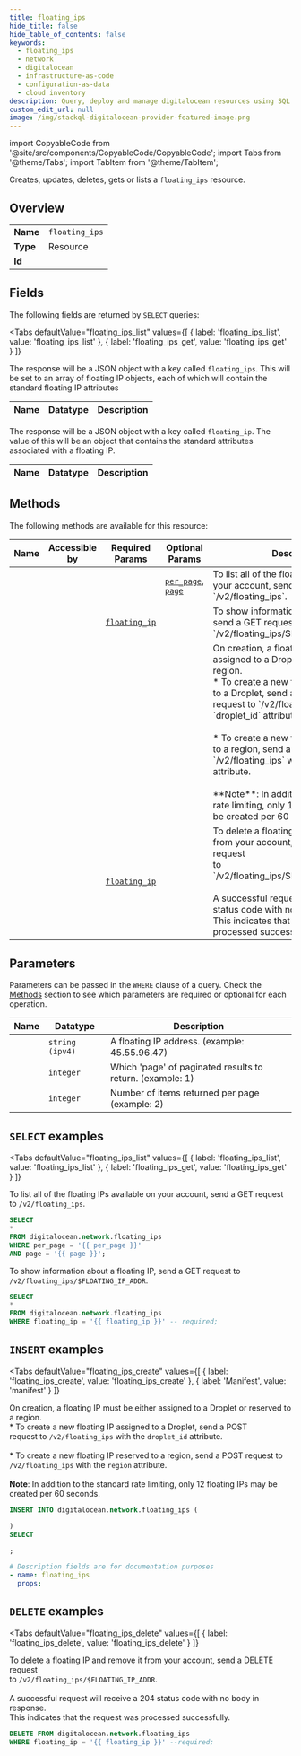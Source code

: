 ```yaml
--- 
title: floating_ips
hide_title: false
hide_table_of_contents: false
keywords:
  - floating_ips
  - network
  - digitalocean
  - infrastructure-as-code
  - configuration-as-data
  - cloud inventory
description: Query, deploy and manage digitalocean resources using SQL
custom_edit_url: null
image: /img/stackql-digitalocean-provider-featured-image.png
---
```


import CopyableCode from '@site/src/components/CopyableCode/CopyableCode';
import Tabs from '@theme/Tabs';
import TabItem from '@theme/TabItem';

Creates, updates, deletes, gets or lists a <code>floating_ips</code> resource.

## Overview
<table><tbody>
<tr><td><b>Name</b></td><td><code>floating_ips</code></td></tr>
<tr><td><b>Type</b></td><td>Resource</td></tr>
<tr><td><b>Id</b></td><td><CopyableCode code="digitalocean.network.floating_ips" /></td></tr>
</tbody></table>

## Fields

The following fields are returned by `SELECT` queries:

<Tabs
    defaultValue="floating_ips_list"
    values={[
        { label: 'floating_ips_list', value: 'floating_ips_list' },
        { label: 'floating_ips_get', value: 'floating_ips_get' }
    ]}
>
<TabItem value="floating_ips_list">

The response will be a JSON object with a key called `floating_ips`. This will be set to an array of floating IP objects, each of which will contain the standard floating IP attributes

<table>
<thead>
    <tr>
    <th>Name</th>
    <th>Datatype</th>
    <th>Description</th>
    </tr>
</thead>
<tbody>
</tbody>
</table>
</TabItem>
<TabItem value="floating_ips_get">

The response will be a JSON object with a key called `floating_ip`. The value of this will be an object that contains the standard attributes associated with a floating IP.

<table>
<thead>
    <tr>
    <th>Name</th>
    <th>Datatype</th>
    <th>Description</th>
    </tr>
</thead>
<tbody>
</tbody>
</table>
</TabItem>
</Tabs>

## Methods

The following methods are available for this resource:

<table>
<thead>
    <tr>
    <th>Name</th>
    <th>Accessible by</th>
    <th>Required Params</th>
    <th>Optional Params</th>
    <th>Description</th>
    </tr>
</thead>
<tbody>
<tr>
    <td><a href="#floating_ips_list"><CopyableCode code="floating_ips_list" /></a></td>
    <td><CopyableCode code="select" /></td>
    <td></td>
    <td><a href="#parameter-per_page"><code>per_page</code></a>, <a href="#parameter-page"><code>page</code></a></td>
    <td>To list all of the floating IPs available on your account, send a GET request to `/v2/floating_ips`.</td>
</tr>
<tr>
    <td><a href="#floating_ips_get"><CopyableCode code="floating_ips_get" /></a></td>
    <td><CopyableCode code="select" /></td>
    <td><a href="#parameter-floating_ip"><code>floating_ip</code></a></td>
    <td></td>
    <td>To show information about a floating IP, send a GET request to `/v2/floating_ips/$FLOATING_IP_ADDR`.</td>
</tr>
<tr>
    <td><a href="#floating_ips_create"><CopyableCode code="floating_ips_create" /></a></td>
    <td><CopyableCode code="insert" /></td>
    <td></td>
    <td></td>
    <td>On creation, a floating IP must be either assigned to a Droplet or reserved to a region.<br />* To create a new floating IP assigned to a Droplet, send a POST<br />  request to `/v2/floating_ips` with the `droplet_id` attribute.<br /><br />* To create a new floating IP reserved to a region, send a POST request to<br />  `/v2/floating_ips` with the `region` attribute.<br /><br />**Note**:  In addition to the standard rate limiting, only 12 floating IPs may be created per 60 seconds.</td>
</tr>
<tr>
    <td><a href="#floating_ips_delete"><CopyableCode code="floating_ips_delete" /></a></td>
    <td><CopyableCode code="delete" /></td>
    <td><a href="#parameter-floating_ip"><code>floating_ip</code></a></td>
    <td></td>
    <td>To delete a floating IP and remove it from your account, send a DELETE request<br />to `/v2/floating_ips/$FLOATING_IP_ADDR`.<br /><br />A successful request will receive a 204 status code with no body in response.<br />This indicates that the request was processed successfully.<br /></td>
</tr>
</tbody>
</table>

## Parameters

Parameters can be passed in the `WHERE` clause of a query. Check the [Methods](#methods) section to see which parameters are required or optional for each operation.

<table>
<thead>
    <tr>
    <th>Name</th>
    <th>Datatype</th>
    <th>Description</th>
    </tr>
</thead>
<tbody>
<tr id="parameter-floating_ip">
    <td><CopyableCode code="floating_ip" /></td>
    <td><code>string (ipv4)</code></td>
    <td>A floating IP address. (example: 45.55.96.47)</td>
</tr>
<tr id="parameter-page">
    <td><CopyableCode code="page" /></td>
    <td><code>integer</code></td>
    <td>Which 'page' of paginated results to return. (example: 1)</td>
</tr>
<tr id="parameter-per_page">
    <td><CopyableCode code="per_page" /></td>
    <td><code>integer</code></td>
    <td>Number of items returned per page (example: 2)</td>
</tr>
</tbody>
</table>

## `SELECT` examples

<Tabs
    defaultValue="floating_ips_list"
    values={[
        { label: 'floating_ips_list', value: 'floating_ips_list' },
        { label: 'floating_ips_get', value: 'floating_ips_get' }
    ]}
>
<TabItem value="floating_ips_list">

To list all of the floating IPs available on your account, send a GET request to `/v2/floating_ips`.

```sql
SELECT
*
FROM digitalocean.network.floating_ips
WHERE per_page = '{{ per_page }}'
AND page = '{{ page }}';
```
</TabItem>
<TabItem value="floating_ips_get">

To show information about a floating IP, send a GET request to `/v2/floating_ips/$FLOATING_IP_ADDR`.

```sql
SELECT
*
FROM digitalocean.network.floating_ips
WHERE floating_ip = '{{ floating_ip }}' -- required;
```
</TabItem>
</Tabs>


## `INSERT` examples

<Tabs
    defaultValue="floating_ips_create"
    values={[
        { label: 'floating_ips_create', value: 'floating_ips_create' },
        { label: 'Manifest', value: 'manifest' }
    ]}
>
<TabItem value="floating_ips_create">

On creation, a floating IP must be either assigned to a Droplet or reserved to a region.<br />* To create a new floating IP assigned to a Droplet, send a POST<br />  request to `/v2/floating_ips` with the `droplet_id` attribute.<br /><br />* To create a new floating IP reserved to a region, send a POST request to<br />  `/v2/floating_ips` with the `region` attribute.<br /><br />**Note**:  In addition to the standard rate limiting, only 12 floating IPs may be created per 60 seconds.

```sql
INSERT INTO digitalocean.network.floating_ips (

)
SELECT 

;
```
</TabItem>
<TabItem value="manifest">

```yaml
# Description fields are for documentation purposes
- name: floating_ips
  props:
```
</TabItem>
</Tabs>


## `DELETE` examples

<Tabs
    defaultValue="floating_ips_delete"
    values={[
        { label: 'floating_ips_delete', value: 'floating_ips_delete' }
    ]}
>
<TabItem value="floating_ips_delete">

To delete a floating IP and remove it from your account, send a DELETE request<br />to `/v2/floating_ips/$FLOATING_IP_ADDR`.<br /><br />A successful request will receive a 204 status code with no body in response.<br />This indicates that the request was processed successfully.<br />

```sql
DELETE FROM digitalocean.network.floating_ips
WHERE floating_ip = '{{ floating_ip }}' --required;
```
</TabItem>
</Tabs>
